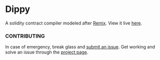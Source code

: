 # Dippy

A solidity contract compiler modeled after [Remix](https://remix.ethereum.org/).
View it live [here](#).

### CONTRIBUTING

In case of emergency, break glass and [submit an issue](https://github.com/Jusdev89/contract-deployment/issues).
Get working and solve an issue through the [project page](https://github.com/Jusdev89/contract-deployment/projects/1).

